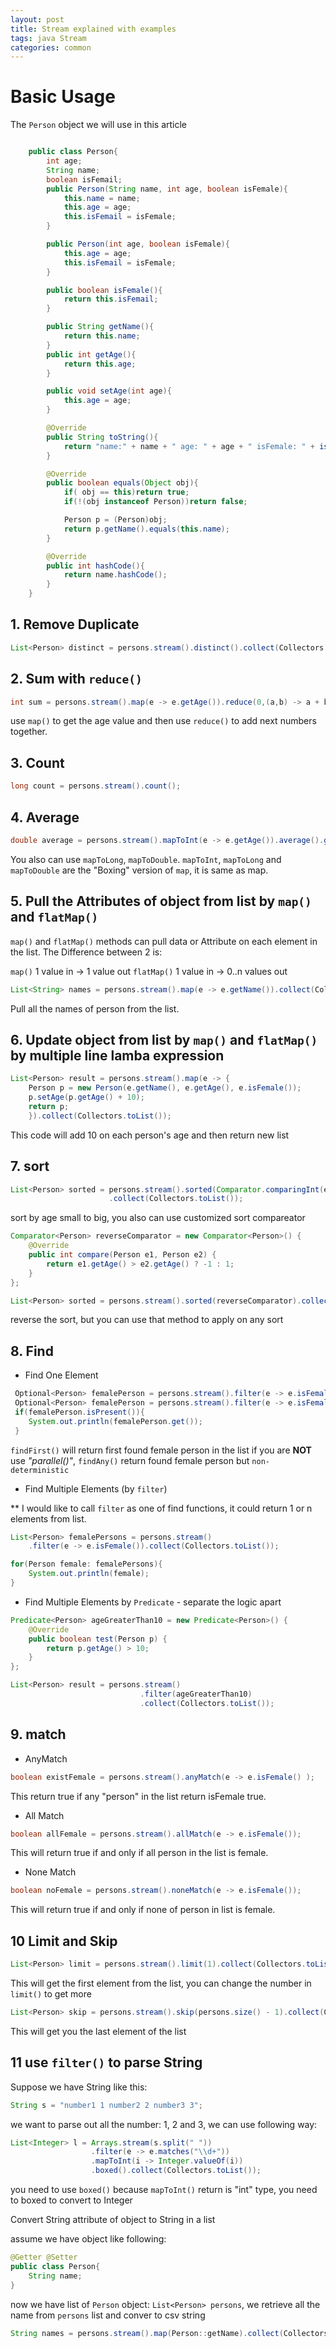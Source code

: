 ```yaml
---
layout: post
title: Stream explained with examples
tags: java Stream
categories: common
---
```


# Basic Usage

The `Person` object we will use in this article

~~~java

    public class Person{
        int age;
        String name;
        boolean isFemail;
        public Person(String name, int age, boolean isFemale){
            this.name = name;
            this.age = age;
            this.isFemail = isFemale;
        }

        public Person(int age, boolean isFemale){
            this.age = age;
            this.isFemail = isFemale;
        }

        public boolean isFemale(){
            return this.isFemail;
        }

        public String getName(){
            return this.name;
        }
        public int getAge(){
            return this.age;
        }

        public void setAge(int age){
            this.age = age;
        }

        @Override
        public String toString(){
            return "name:" + name + " age: " + age + " isFemale: " + isFemale();
        }

        @Override
        public boolean equals(Object obj){
            if( obj == this)return true;
            if(!(obj instanceof Person))return false;

            Person p = (Person)obj;
            return p.getName().equals(this.name);
        }

        @Override
        public int hashCode(){
            return name.hashCode();
        }
    }

~~~

## 1. Remove Duplicate

~~~java
List<Person> distinct = persons.stream().distinct().collect(Collectors.toList());
~~~

## 2. Sum with `reduce()`

~~~java
int sum = persons.stream().map(e -> e.getAge()).reduce(0,(a,b) -> a + b);
~~~

use `map()` to get the age value and then use `reduce()` to add next numbers together.

## 3. Count

~~~java
long count = persons.stream().count();
~~~

## 4. Average

~~~java
double average = persons.stream().mapToInt(e -> e.getAge()).average().getAsDouble();
~~~

You also can use `mapToLong`, `mapToDouble`. `mapToInt`, `mapToLong` and `mapToDouble` are the "Boxing" version of `map`, it is same as map.

## 5. Pull the Attributes of object from list by `map()` and `flatMap()`

`map()` and `flatMap()` methods can pull data or Attribute on each element in the list. The Difference between 2 is:

`map()` 1 value in -> 1 value out
`flatMap()` 1 value in -> 0..n values out

~~~java
List<String> names = persons.stream().map(e -> e.getName()).collect(Collectors.toList());
~~~

Pull all the names of person from the list.

## 6. Update object from list by `map()` and `flatMap()` by multiple line lamba expression

~~~java
List<Person> result = persons.stream().map(e -> {
    Person p = new Person(e.getName(), e.getAge(), e.isFemale());
    p.setAge(p.getAge() + 10);
    return p;
    }).collect(Collectors.toList());
~~~

This code will add 10 on each person's age and then return new list

## 7. sort

~~~java
List<Person> sorted = persons.stream().sorted(Comparator.comparingInt(e -> e.getAge()))
                      .collect(Collectors.toList());
~~~

sort by age small to big, you also can use customized sort compareator

~~~java
Comparator<Person> reverseComparator = new Comparator<Person>() {
    @Override
    public int compare(Person e1, Person e2) {
        return e1.getAge() > e2.getAge() ? -1 : 1;
    }
};

List<Person> sorted = persons.stream().sorted(reverseComparator).collect(Collectors.toList());
~~~

reverse the sort, but you can use that method to apply on any sort

## 8. Find

- Find One Element

~~~java
 Optional<Person> femalePerson = persons.stream().filter(e -> e.isFemale()).findFirst();
 Optional<Person> femalePerson = persons.stream().filter(e -> e.isFemale()).findAny();
 if(femalePerson.isPresent()){
    System.out.println(femalePerson.get());
 }
~~~

`findFirst()` will return first found female person in the list if you are **NOT** use *"parallel()"*, `findAny()` return found female person but `non-deterministic`

- Find Multiple Elements (by `filter`)

\** I would like to call `filter` as one of find functions, it could return 1 or n elements from list.

~~~java
List<Person> femalePersons = persons.stream()
    .filter(e -> e.isFemale()).collect(Collectors.toList());

for(Person female: femalePersons){
    System.out.println(female);
}
~~~

- Find Multiple Elements by `Predicate` - separate the logic apart

~~~java
Predicate<Person> ageGreaterThan10 = new Predicate<Person>() {
    @Override
    public boolean test(Person p) {
        return p.getAge() > 10;
    }
};

List<Person> result = persons.stream()
                             .filter(ageGreaterThan10)
                             .collect(Collectors.toList());
~~~

## 9. match

- AnyMatch

~~~java
boolean existFemale = persons.stream().anyMatch(e -> e.isFemale() );
~~~

This return true if any "person" in the list return isFemale true.

- All Match

~~~java
boolean allFemale = persons.stream().allMatch(e -> e.isFemale());
~~~

This will return true if and only if all person in the list is female.

- None Match

~~~java
boolean noFemale = persons.stream().noneMatch(e -> e.isFemale());
~~~

This will return true if and only if none of person in list is female.

## 10 Limit and Skip

~~~java
List<Person> limit = persons.stream().limit(1).collect(Collectors.toList());
~~~

This will get the first element from the list, you can change the number in `limit()` to get more

~~~java
List<Person> skip = persons.stream().skip(persons.size() - 1).collect(Collectors.toList());
~~~

This will get you the last element of the list

## 11 use `filter()` to parse String

Suppose we have String like this:

~~~java
String s = "number1 1 number2 2 number3 3";
~~~

we want to parse out all the number: 1, 2 and 3, we can use following way:

~~~java
List<Integer> l = Arrays.stream(s.split(" "))
                  .filter(e -> e.matches("\\d+"))
                  .mapToInt(i -> Integer.valueOf(i))
                  .boxed().collect(Collectors.toList());
~~~

you need to use `boxed()` because `mapToInt()` return is "int" type, you need to boxed to convert to Integer

Convert String attribute of object to String in a list

assume we have object like following:

~~~java
@Getter @Setter
public class Person{
    String name;
}
~~~

now we have list of `Person` object: `List<Person> persons`, we retrieve all the name from `persons` list and conver to csv string

~~~java
String names = persons.stream().map(Person::getName).collect(Collectors.joinning(","));
~~~
